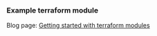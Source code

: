 ### Example terraform module

Blog page: [Getting started with terraform modules](https://techsquad.rocks/blog/getting_started_with_terraform_modules/)

